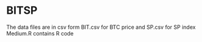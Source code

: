 # BITSP
The data files are in csv form
BIT.csv for BTC price and SP.csv for SP index
Medium.R contains R code
